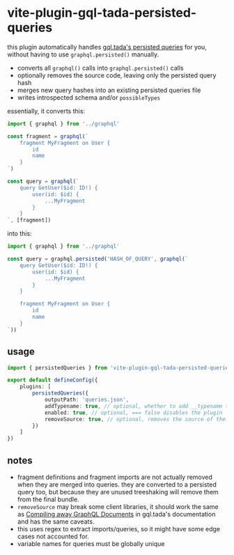 # vite-plugin-gql-tada-persisted-queries

this plugin automatically handles [gql.tada's persisted queries](https://gql-tada.0no.co/guides/persisted-documents) for you, without having to use `graphql.persisted()` manually.

- converts all `graphql()` calls into `graphql.persisted()` calls
- optionally removes the source code, leaving only the persisted query hash
- merges new query hashes into an existing persisted queries file
- writes introspected schema and/or `possibleTypes`

essentially, it converts this:
```ts
import { graphql } from '../graphql'

const fragment = graphql(`
    fragment MyFragment on User {
        id
        name
    }
`)

const query = graphql(`
    query GetUser($id: ID!) {
        user(id: $id) {
            ...MyFragment
        }
    }
`, [fragment])
```
into this:
```ts
import { graphql } from '../graphql'

const query = graphql.persisted('HASH_OF_QUERY', graphql(`
    query GetUser($id: ID!) {
        user(id: $id) {
            ...MyFragment
        }
    }

    fragment MyFragment on User {
        id
        name
    }
`))
```

## usage

```ts
import { persistedQueries } from 'vite-plugin-gql-tada-persisted-queries'

export default defineConfig({
    plugins: [
        persistedQueries({
            outputPath: 'queries.json',
            addTypename: true, // optional, whether to add __typename to queries
            enabled: true, // optional, === false disables the plugin
            removeSource: true, // optional, removes the source of the query. may break some client libraries
        })
    ]
})
```

## notes

- fragment definitions and fragment imports are not actually removed when they are merged into queries. they are converted to a persisted query too, but because they are unused treeshaking will remove them from the final bundle.
- `removeSource` may break some client libraries, it should work the same as [Compiling away GraphQL Documents](https://gql-tada.0no.co/guides/persisted-documents#compiling-away-graphql-documents) in gql.tada's documentation and has the same caveats.
- this uses regex to extract imports/queries, so it might have some edge cases not accounted for.
- variable names for queries must be globally unique
